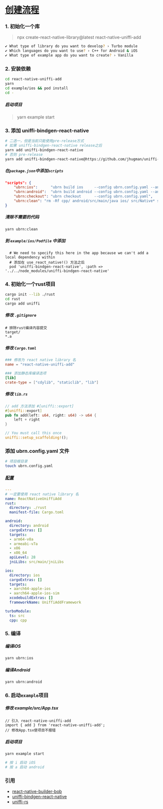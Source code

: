 # [创建流程](https://jhugman.github.io/uniffi-bindgen-react-native/guides/getting-started.html)

### 1. 初始化一个库

> npx create-react-native-library@latest react-native-uniffi-add

```bash
✔ What type of library do you want to develop? › Turbo module
✔ Which languages do you want to use? › C++ for Android & iOS
✔ What type of example app do you want to create? › Vanilla
```

### 2. 安装依赖

```bash
cd react-native-uniffi-add
yarn
cd example/ios && pod install
cd -
```

##### 启动项目

> yarn example start

### 3. 添加 uniffi-bindgen-react-native

```bash
# 二选一，但是当前只能使用pre-release方式
# 如果 uniffi-bindgen-react-native release之后
yarn add uniffi-bindgen-react-native
# 否则 pre-release
yarn add uniffi-bindgen-react-native@https://github.com/jhugman/uniffi-bindgen-react-native
```

##### 在`package.json`中添加`scripts`

```json
"scripts": {
    "ubrn:ios":      "ubrn build ios     --config ubrn.config.yaml --and-generate && (cd example/ios && pod install)",
    "ubrn:android":  "ubrn build android --config ubrn.config.yaml --and-generate",
    "ubrn:checkout": "ubrn checkout      --config ubrn.config.yaml",
    "ubrn:clean": "rm -Rf cpp/ android/src/main/java ios/ src/Native* src/generated/ src/index.ts*",
}
```

##### 清除不需要的代码
```bash
yarn ubrn:clean
```

##### 到 `example/ios/Podfile` 中添加
```
  # We need to specify this here in the app because we can't add a local dependency within
  # 添加在 use_react_native!() 方法之后
  pod 'uniffi-bindgen-react-native', :path => '../../node_modules/uniffi-bindgen-react-native'
```

### 4. 初始化一个rust项目
```bash
cargo init --lib ./rust
cd rust
cargo add uniffi
```

##### 修改 `.gitignore`
```.gitignore
# 排除rust编译内容提交
target/
*.a
```

##### 修改 `Cargo.toml`
```toml
### 修改为 react native library 名
name = "react-native-uniffi-add"

### 添加静态库编译选项
[lib]
crate-type = ["cdylib", "staticlib", "lib"]
```

##### 修改 `lib.rs`
```rust
// add 方法添加 #[uniffi::export]
#[uniffi::export]
pub fn add(left: u64, right: u64) -> u64 {
    left + right
}

// You must call this once
uniffi::setup_scaffolding!();
```

### 添加 ubrn.config.yaml 文件
```bash
# 项目根目录
touch ubrn.config.yaml
```

##### [配置](https://jhugman.github.io/uniffi-bindgen-react-native/reference/config-yaml.html)
```yaml
---
# 一定要使用 react native library 名
name: ReactNativeUniffiAdd
rust:
  directory: ./rust
  manifest-file: Cargo.toml

android:
  directory: android
  cargoExtras: []
  targets:
  - arm64-v8a
  - armeabi-v7a
  - x86
  - x86_64
  apiLevel: 28
  jniLibs: src/main/jniLibs

ios:
  directory: ios
  cargoExtras: []
  targets:
  - aarch64-apple-ios
  - aarch64-apple-ios-sim
  xcodebuildExtras: []
  frameworkName: UniffiAddFramework

turboModule:
  ts: src
  cpp: cpp
```

### 5. 编译

##### 编译iOS
```bash
yarn ubrn:ios
```
##### 编译Android
```bash
yarn ubrn:android
```

### 6. 启动`example`项目
##### 修改 example/src/App.tsx
```tsx
// 引入 react-native-uniffi-add
import { add } from 'react-native-uniffi-add';
// 修改App.tsx使项目不报错
```

##### 启动项目
```bash
yarn example start

# 按 i 启动 iOS
# 按 a 启动 android
```

### 引用
- [react-native-builder-bob](https://github.com/callstack/react-native-builder-bob)
- [uniffi-bindgen-react-native](https://github.com/jhugman/uniffi-bindgen-react-native)
- [uniffi-rs](https://github.com/mozilla/uniffi-rs)
